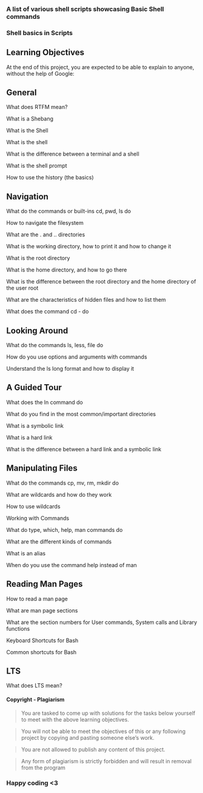 
### A list of various shell scripts showcasing Basic Shell commands

### Shell basics in Scripts


## Learning Objectives

At the end of this project, you are expected to be able to explain to anyone, without the help of Google:



## General

What does RTFM mean?

What is a Shebang

What is the Shell

What is the shell

What is the difference between a terminal and a shell

What is the shell prompt

How to use the history (the basics)

## Navigation

What do the commands or built-ins cd, pwd, ls do

How to navigate the filesystem

What are the . and .. directories

What is the working directory, how to print it and how to change it

What is the root directory

What is the home directory, and how to go there

What is the difference between the root directory and the home directory of the user root

What are the characteristics of hidden files and how to list them

What does the command cd - do

## Looking Around

What do the commands ls, less, file do

How do you use options and arguments with commands

Understand the ls long format and how to display it

## A Guided Tour

What does the ln command do

What do you find in the most common/important directories

What is a symbolic link

What is a hard link

What is the difference between a hard link and a symbolic link

## Manipulating Files

What do the commands cp, mv, rm, mkdir do

What are wildcards and how do they work

How to use wildcards

Working with Commands

What do type, which, help, man commands do

What are the different kinds of commands

What is an alias

When do you use the command help instead of man

## Reading Man Pages

How to read a man page

What are man page sections

What are the section numbers for User commands, System calls and Library functions

Keyboard Shortcuts for Bash

Common shortcuts for Bash

## LTS

What does LTS mean?

#### Copyright - Plagiarism

>You are tasked to come up with solutions for the tasks below yourself to meet with the above learning objectives.

>You will not be able to meet the objectives of this or any following project by copying and pasting someone else’s work.

>You are not allowed to publish any content of this project.

>Any form of plagiarism is strictly forbidden and will result in removal from the program


### Happy coding <3
